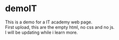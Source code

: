 # demoIT
This is a demo for a IT academy web page.<br>
First upload, this are the empty html, no css and no js. <br>
I will be updating while i learn more. 
